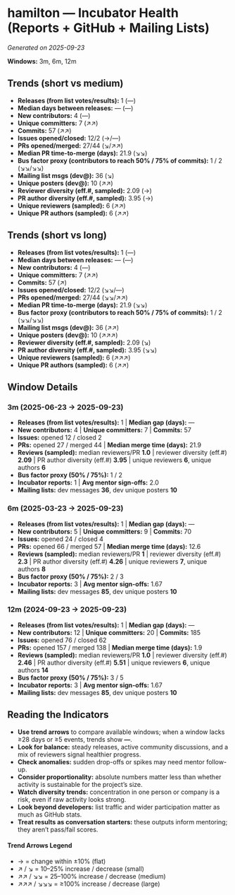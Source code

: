 # hamilton — Incubator Health (Reports + GitHub + Mailing Lists)
_Generated on 2025-09-23_

**Windows:** 3m, 6m, 12m

## Trends (short vs medium)

- **Releases (from list votes/results):** 1 (—)
- **Median days between releases:** — (—)
- **New contributors:** 4 (—)
- **Unique committers:** 7 (↗↗)
- **Commits:** 57 (↗↗)
- **Issues opened/closed:** 12/2 (→/—)
- **PRs opened/merged:** 27/44 (↘/↗↗)
- **Median PR time-to-merge (days):** 21.9 (↘↘)
- **Bus factor proxy (contributors to reach 50% / 75% of commits):** 1 / 2 (↘↘/↘↘)
- **Mailing list msgs (dev@):** 36 (↘)
- **Unique posters (dev@):** 10 (↗↗)
- **Reviewer diversity (eff.#, sampled):** 2.09 (→)
- **PR author diversity (eff.#, sampled):** 3.95 (→)
- **Unique reviewers (sampled):** 6 (↗↗)
- **Unique PR authors (sampled):** 6 (↗↗)

## Trends (short vs long)

- **Releases (from list votes/results):** 1 (—)
- **Median days between releases:** — (—)
- **New contributors:** 4 (—)
- **Unique committers:** 7 (↗↗)
- **Commits:** 57 (↗)
- **Issues opened/closed:** 12/2 (↘↘/—)
- **PRs opened/merged:** 27/44 (↘↘/↗↗)
- **Median PR time-to-merge (days):** 21.9 (↘↘)
- **Bus factor proxy (contributors to reach 50% / 75% of commits):** 1 / 2 (↘↘/↘↘)
- **Mailing list msgs (dev@):** 36 (↗↗)
- **Unique posters (dev@):** 10 (↗↗↗)
- **Reviewer diversity (eff.#, sampled):** 2.09 (↘)
- **PR author diversity (eff.#, sampled):** 3.95 (↘↘)
- **Unique reviewers (sampled):** 6 (↗↗↗)
- **Unique PR authors (sampled):** 6 (↗↗)

## Window Details
### 3m  (2025-06-23 → 2025-09-23)
- **Releases (from list votes/results):** 1  |  **Median gap (days):** —
- **New contributors:** 4  |  **Unique committers:** 7  |  **Commits:** 57
- **Issues:** opened 12 / closed 2
- **PRs:** opened 27 / merged 44  |  **Median merge time (days):** 21.9
- **Reviews (sampled):** median reviewers/PR **1.0**  |  reviewer diversity (eff.#) **2.09**  |  PR author diversity (eff.#) **3.95**  |  unique reviewers **6**, unique authors **6**
- **Bus factor proxy (50% / 75%):** 1 / 2
- **Incubator reports:** 1  |  **Avg mentor sign-offs:** 2.0
- **Mailing lists:** dev messages **36**, dev unique posters **10**

### 6m  (2025-03-23 → 2025-09-23)
- **Releases (from list votes/results):** 1  |  **Median gap (days):** —
- **New contributors:** 5  |  **Unique committers:** 9  |  **Commits:** 70
- **Issues:** opened 24 / closed 4
- **PRs:** opened 66 / merged 57  |  **Median merge time (days):** 12.6
- **Reviews (sampled):** median reviewers/PR **1**  |  reviewer diversity (eff.#) **2.3**  |  PR author diversity (eff.#) **4.26**  |  unique reviewers **7**, unique authors **8**
- **Bus factor proxy (50% / 75%):** 2 / 3
- **Incubator reports:** 3  |  **Avg mentor sign-offs:** 1.67
- **Mailing lists:** dev messages **85**, dev unique posters **10**

### 12m  (2024-09-23 → 2025-09-23)
- **Releases (from list votes/results):** 1  |  **Median gap (days):** —
- **New contributors:** 12  |  **Unique committers:** 20  |  **Commits:** 185
- **Issues:** opened 76 / closed 62
- **PRs:** opened 157 / merged 138  |  **Median merge time (days):** 1.9
- **Reviews (sampled):** median reviewers/PR **1.0**  |  reviewer diversity (eff.#) **2.46**  |  PR author diversity (eff.#) **5.51**  |  unique reviewers **6**, unique authors **14**
- **Bus factor proxy (50% / 75%):** 3 / 5
- **Incubator reports:** 3  |  **Avg mentor sign-offs:** 1.67
- **Mailing lists:** dev messages **85**, dev unique posters **10**

## Reading the Indicators
- **Use trend arrows** to compare available windows; when a window lacks ≥28 days or ≥5 events, trends show **—**.
- **Look for balance:** steady releases, active community discussions, and a mix of reviewers signal healthier progress.
- **Check anomalies:** sudden drop-offs or spikes may need mentor follow-up.
- **Consider proportionality:** absolute numbers matter less than whether activity is sustainable for the project’s size.
- **Watch diversity trends:** concentration in one person or company is a risk, even if raw activity looks strong.
- **Look beyond developers:** list traffic and wider participation matter as much as GitHub stats.
- **Treat results as conversation starters:** these outputs inform mentoring; they aren’t pass/fail scores.

#### Trend Arrows Legend
- →  = change within ±10% (flat)
- ↗ / ↘ = 10–25% increase / decrease (small)
- ↗↗ / ↘↘ = 25–100% increase / decrease (medium)
- ↗↗↗ / ↘↘↘ = ≥100% increase / decrease (large)
